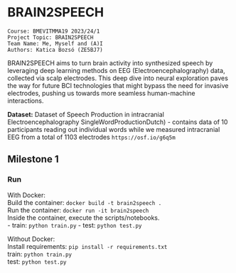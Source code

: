 # BRAIN2SPEECH

```
Course: BMEVITMMA19 2023/24/1 
Project Topic: BRAIN2SPEECH 
Team Name: Me, Myself and (A)I
Authors: Katica Bozsó (ZE5BJ7)
```

BRAIN2SPEECH aims to turn brain activity into synthesized speech by leveraging deep learning methods on EEG (Electroencephalography) data, collected via scalp electrodes. This deep dive into neural exploration paves the way for future BCI technologies that might bypass the need for invasive electrodes, pushing us towards more seamless human-machine interactions.

**Dataset:** Dataset of Speech Production in intracranial Electroencephalography SingleWordProductionDutch) - contains data of 10 participants reading out individual words while we measured intracranial EEG from a total of 1103 electrodes
`https://osf.io/g6q5m`

## Milestone 1

### Run

With Docker:\
Build the container: `docker build -t brain2speech .` \
Run the container: `docker run -it brain2speech` \
Inside the container, execute the scripts/notebooks. \
    - train: `python train.py` 
    - test: `python test.py`

Without Docker: \
Install requirements: `pip install -r requirements.txt` \
train: `python train.py` \
test: `python test.py`